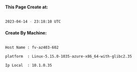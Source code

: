 
   
#### This Page Create at:

```bash

2023-04-14 - 23:18:10 UTC

```

#### Create By Machine:

```bash

Host Name : fv-az403-602

platform  : Linux-5.15.0-1035-azure-x86_64-with-glibc2.35

Ip Local  : 10.1.0.35

```

